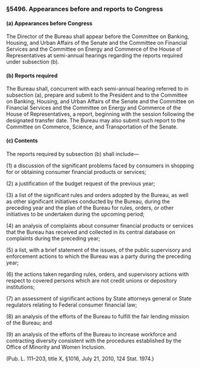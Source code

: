 ### §5496. Appearances before and reports to Congress ###

#### (a) Appearances before Congress ####

The Director of the Bureau shall appear before the Committee on Banking, Housing, and Urban Affairs of the Senate and the Committee on Financial Services and the Committee on Energy and Commerce of the House of Representatives at semi-annual hearings regarding the reports required under subsection (b).

#### (b) Reports required ####

The Bureau shall, concurrent with each semi-annual hearing referred to in subsection (a), prepare and submit to the President and to the Committee on Banking, Housing, and Urban Affairs of the Senate and the Committee on Financial Services and the Committee on Energy and Commerce of the House of Representatives, a report, beginning with the session following the designated transfer date. The Bureau may also submit such report to the Committee on Commerce, Science, and Transportation of the Senate.

#### (c) Contents ####

The reports required by subsection (b) shall include—

(1) a discussion of the significant problems faced by consumers in shopping for or obtaining consumer financial products or services;

(2) a justification of the budget request of the previous year;

(3) a list of the significant rules and orders adopted by the Bureau, as well as other significant initiatives conducted by the Bureau, during the preceding year and the plan of the Bureau for rules, orders, or other initiatives to be undertaken during the upcoming period;

(4) an analysis of complaints about consumer financial products or services that the Bureau has received and collected in its central database on complaints during the preceding year;

(5) a list, with a brief statement of the issues, of the public supervisory and enforcement actions to which the Bureau was a party during the preceding year;

(6) the actions taken regarding rules, orders, and supervisory actions with respect to covered persons which are not credit unions or depository institutions;

(7) an assessment of significant actions by State attorneys general or State regulators relating to Federal consumer financial law;

(8) an analysis of the efforts of the Bureau to fulfill the fair lending mission of the Bureau; and

(9) an analysis of the efforts of the Bureau to increase workforce and contracting diversity consistent with the procedures established by the Office of Minority and Women Inclusion.

(Pub. L. 111–203, title X, §1016, July 21, 2010, 124 Stat. 1974.)